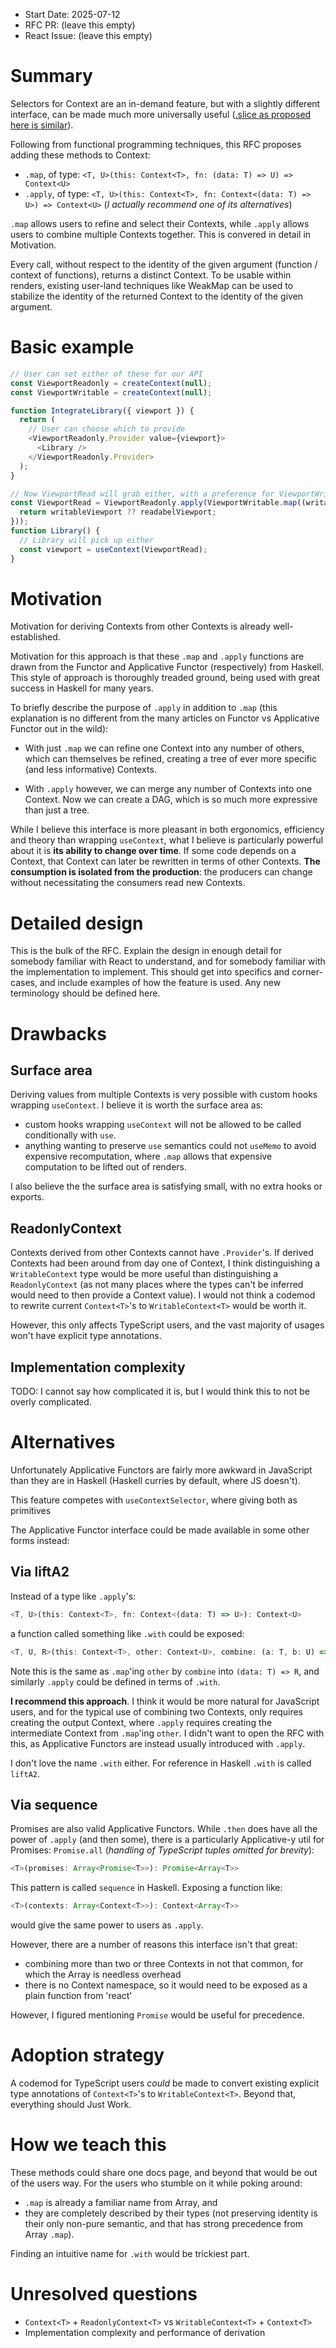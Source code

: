 - Start Date: 2025-07-12
- RFC PR: (leave this empty)
- React Issue: (leave this empty)

# Summary

Selectors for Context are an in-demand feature, but with a slightly different interface, can be made much more universally useful
([.slice as proposed here is similar](https://github.com/reactjs/rfcs/pull/119#issuecomment-512529871])).

Following from functional programming techniques, this RFC proposes adding these methods to Context:

- `.map`, of type: `<T, U>(this: Context<T>, fn: (data: T) => U) => Context<U>`
- `.apply`, of type: `<T, U>(this: Context<T>, fn: Context<(data: T) => U>) => Context<U>` (_I actually recommend one of its alternatives_)

`.map` allows users to refine and select their Contexts, while `.apply` allows users to combine multiple Contexts together. This is convered in detail in Motivation.

Every call, without respect to the identity of the given argument (function / context of functions), returns a distinct Context.
To be usable within renders, existing user-land techniques like WeakMap can be used to stabilize the identity of the returned Context to the identity of the given argument.

# Basic example

```js
// User can set either of these for our API
const ViewportReadonly = createContext(null);
const ViewportWritable = createContext(null);

function IntegrateLibrary({ viewport }) {
  return (
    // User can choose which to provide
    <ViewportReadonly.Provider value={viewport}>
      <Library />
    </ViewportReadonly.Provider>
  );
}

// Now ViewportRead will grab either, with a preference for ViewportWritable's
const ViewportRead = ViewportReadonly.apply(ViewportWritable.map((writableViewport) => (readableViewport) => {
  return writableViewport ?? readabelViewport;
}));
function Library() {
  // Library will pick up either 
  const viewport = useContext(ViewportRead);
}
```


# Motivation

Motivation for deriving Contexts from other Contexts is already well-established.

Motivation for this approach is that these `.map` and `.apply` functions are drawn from the Functor and Applicative Functor (respectively) from Haskell.
This style of approach is thoroughly treaded ground, being used with great success in Haskell for many years.

To briefly describe the purpose of `.apply` in addition to `.map` (this explanation is no different from the many articles on Functor vs Applicative Functor out in the wild):

- With just `.map` we can refine one Context into any number of others, which can themselves be refined, creating a tree of ever more specific (and less informative) Contexts.

- With `.apply` however, we can merge any number of Contexts into one Context.
Now we can create a DAG, which is so much more expressive than just a tree.

While I believe this interface is more pleasant in both ergonomics, efficiency and theory than wrapping `useContext`,
what I believe is particularly powerful about it is **its ability to change over time**.
If some code depends on a Context, that Context can later be rewritten in terms of other Contexts.
**The consumption is isolated from the production**: the producers can change without necessitating the consumers read new Contexts.

# Detailed design

This is the bulk of the RFC. Explain the design in enough detail for somebody
familiar with React to understand, and for somebody familiar with the
implementation to implement. This should get into specifics and corner-cases,
and include examples of how the feature is used. Any new terminology should be
defined here.

# Drawbacks

## Surface area

Deriving values from multiple Contexts is very possible with custom hooks wrapping `useContext`.
I believe it is worth the surface area as:

- custom hooks wrapping `useContext` will not be allowed to be called conditionally with `use`.
- anything wanting to preserve `use` semantics could not `useMemo` to avoid expensive recomputation, where `.map` allows that expensive computation to be lifted out of renders.

I also believe the the surface area is satisfying small, with no extra hooks or exports.

## ReadonlyContext

Contexts derived from other Contexts cannot have `.Provider`'s.
If derived Contexts had been around from day one of Context, I think distinguishing a `WritableContext` type would be more useful than distinguishing a `ReadonlyContext` (as not many places where the types can't be inferred would need to then provide a Context value).
I would not think a codemod to rewrite current `Context<T>`'s to `WritableContext<T>` would be worth it.

However, this only affects TypeScript users, and the vast majority of usages won't have explicit type annotations.

## Implementation complexity

TODO: I cannot say how complicated it is, but I would think this to not be overly complicated.

# Alternatives

Unfortunately Applicative Functors are fairly more awkward in JavaScript than they are in Haskell (Haskell curries by default, where JS doesn't).

This feature competes with `useContextSelector`, where giving both as primitives 

The Applicative Functor interface could be made available in some other forms instead:

## Via liftA2

Instead of a type like `.apply`'s:

```ts
<T, U>(this: Context<T>, fn: Context<(data: T) => U>): Context<U>
```

a function called something like `.with` could be exposed:

```ts
<T, U, R>(this: Context<T>, other: Context<U>, combine: (a: T, b: U) => R): Context<R>
```

Note this is the same as `.map`'ing `other` by `combine` into `(data: T) => R`, and similarly `.apply` could be defined in terms of `.with`.

**I recommend this approach**.
I think it would be more natural for JavaScript users, and for the typical use of combining two Contexts, only requires creating the output Context,
where `.apply` requires creating the intermediate Context from `.map`'ing `other`.
I didn't want to open the RFC with this, as Applicative Functors are instead usually introduced with `.apply`.

I don't love the name `.with` either.
For reference in Haskell `.with` is called `liftA2`.

## Via sequence

Promises are also valid Applicative Functors. While `.then` does have all the power of `.apply` (and then some), there is a particularly Applicative-y util for Promises: `Promise.all` (_handling of TypeScript tuples omitted for brevity_):

```ts
<T>(promises: Array<Promise<T>>): Promise<Array<T>>
```

This pattern is called `sequence` in Haskell. Exposing a function like:

```ts
<T>(contexts: Array<Context<T>>): Context<Array<T>>
```

would give the same power to users as `.apply`.

However, there are a number of reasons this interface isn't that great:
- combining more than two or three Contexts in not that common, for which the Array is needless overhead
- there is no Context namespace, so it would need to be exposed as a plain function from 'react'

However, I figured mentioning `Promise` would be useful for precedence.

# Adoption strategy

A codemod for TypeScript users _could_ be made to convert existing explicit type annotations of `Context<T>`'s to `WritableContext<T>`.
Beyond that, everything should Just Work.

# How we teach this

These methods could share one docs page, and beyond that would be out of the users way.
For the users who stumble on it while poking around:

- `.map` is already a familiar name from Array, and
- they are completely described by their types (not preserving identity is their only non-pure semantic, and that has strong precedence from Array `.map`).

Finding an intuitive name for `.with` would be trickiest part.

# Unresolved questions

- `Context<T>` + `ReadonlyContext<T>` vs `WritableContext<T>` + `Context<T>`
- Implementation complexity and performance of derivation
